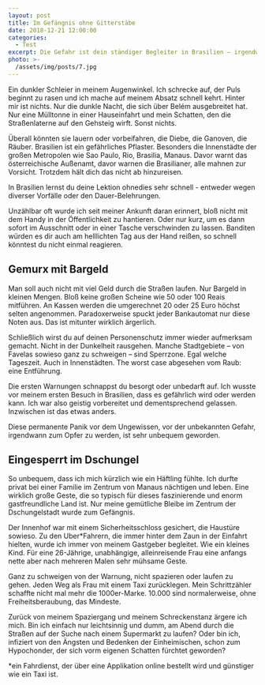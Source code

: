 ```yaml
---
layout: post
title: Im Gefängnis ohne Gitterstäbe 
date: 2018-12-21 12:00:00
categories:
  - Test
excerpt: Die Gefahr ist dein ständiger Begleiter in Brasilien – irgendwann hast du sogar vorm eigenen Schatten Angst
photo: >-
  /assets/img/posts/7.jpg
---
```


Ein dunkler Schleier in meinem Augenwinkel. Ich schrecke auf, der Puls beginnt zu rasen und ich mache auf meinem Absatz schnell kehrt. Hinter mir ist nichts. Nur die dunkle Nacht, die sich über Belém ausgebreitet hat. Nur eine Mülltonne in einer Hauseinfahrt und mein Schatten, den die Straßenlaterne auf den Gehsteig wirft. Sonst nichts. 

Überall könnten sie lauern oder vorbeifahren, die Diebe, die Ganoven, die Räuber. Brasilien ist ein gefährliches Pflaster. Besonders die Innenstädte der großen Metropolen wie Sao Paulo, Rio, Brasilia, Manaus. Davor warnt das österreichische Außenamt, davor warnen die Brasilianer, alle mahnen zur Vorsicht. Trotzdem hält dich das nicht ab hinzureisen.

In Brasilien lernst du deine Lektion ohnedies sehr schnell - entweder wegen diverser Vorfälle oder den Dauer-Belehrungen.

Unzählbar oft wurde ich seit meiner Ankunft daran erinnert, bloß nicht mit dem Handy in der Öffentlichkeit zu hantieren. Oder nur kurz, um es dann sofort im Ausschnitt oder in einer Tasche verschwinden zu lassen. Banditen würden es dir auch am helllichten Tag aus der Hand reißen, so schnell könntest du nicht einmal reagieren.

## Gemurx mit Bargeld

Man soll auch nicht mit viel Geld durch die Straßen laufen. Nur Bargeld in kleinen Mengen. Bloß keine großen Scheine wie 50 oder 100 Reais mitführen. An Kassen werden die umgerechnet 20 oder 25 Euro höchst selten angenommen. Paradoxerweise spuckt jeder Bankautomat nur diese Noten aus. Das ist mitunter wirklich ärgerlich. 

Schließlich wirst du auf deinen Personenschutz immer wieder aufmerksam gemacht. Nicht in der Dunkelheit rausgehen. Manche Stadtgebiete – von Favelas sowieso ganz zu schweigen – sind Sperrzone. Egal welche Tageszeit. Auch in Innenstädten. The worst case abgesehen vom Raub: eine Entführung. 

Die ersten Warnungen schnappst du besorgt oder unbedarft auf. Ich wusste vor meinem ersten Besuch in Brasilien, dass es gefährlich wird oder werden kann. Ich war also geistig vorbereitet und dementsprechend gelassen. Inzwischen ist das etwas anders. 

Diese permanente Panik vor dem Ungewissen, vor der unbekannten Gefahr, irgendwann zum Opfer zu werden, ist sehr unbequem geworden. 

## Eingesperrt im Dschungel

So unbequem, dass ich mich kürzlich wie ein Häftling fühlte. Ich durfte privat bei einer Familie im Zentrum von Manaus nächtigen und leben. Eine wirklich große Geste, die so typisch für dieses faszinierende und enorm gastfreundliche Land ist. Nur meine gemütliche Bleibe im Zentrum der Dschungelstadt wurde zum Gefängnis. 

Der Innenhof war mit einem Sicherheitsschloss gesichert, die Haustüre sowieso. Zu den Uber*Fahrern, die immer hinter dem Zaun in der Einfahrt hielten, wurde ich immer von meinem Gastgeber begleitet. Wie ein kleines Kind. Für eine 26-Jährige, unabhängige, alleinreisende Frau eine anfangs nette aber nach mehreren Malen sehr mühsame Geste.

Ganz zu schweigen von der Warnung, nicht spazieren oder laufen zu gehen. Jeden Weg als Frau mit einem Taxi zurücklegen. Mein Schrittzähler schaffte nicht mal mehr die 1000er-Marke. 10.000 sind normalerweise, ohne Freiheitsberaubung, das Mindeste.

Zurück von meinem Spaziergang und meinem Schreckenstanz ärgere ich mich. Bin ich einfach nur leichtsinnig und dumm, am Abend durch die Straßen auf der Suche nach einem Supermarkt zu laufen? Oder bin ich, infiziert von den Ängsten und Bedenken der Einheimischen, schon zum Hypochonder, der sich vorm eigenen Schatten fürchtet geworden? 

*ein Fahrdienst, der über eine Applikation online bestellt wird und günstiger wie ein Taxi ist.